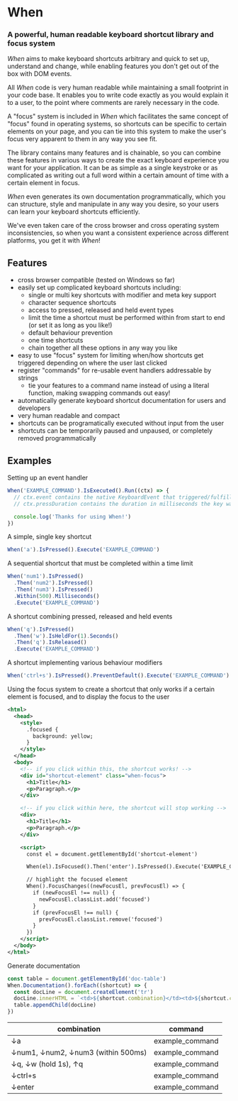 # When

### A powerful, human readable keyboard shortcut library and focus system

*When* aims to make keyboard shortcuts arbitrary and quick to set up, understand and change, while enabling features you don't get out of the box with DOM events.

All *When* code is very human readable while maintaining a small footprint in your code base.  It enables you to write code exactly as you would explain it to a user, to the point where comments are rarely necessary in the code.

A "focus" system is included in *When* which facilitates the same concept of "focus" found in operating systems, so shortcuts can be specific to certain elements on your page, and you can tie into this system to make the user's focus very apparent to them in any way you see fit.

The library contains many features and is chainable, so you can combine these features in various ways to create the exact keyboard experience you want for your application.  It can be as simple as a single keystroke or as complicated as writing out a full word within a certain amount of time with a certain element in focus.

*When* even generates its own documentation programmatically, which you can structure, style and manipulate in any way you desire, so your users can learn your keyboard shortcuts efficiently.

We've even taken care of the cross browser and cross operating system inconsistencies, so when you want a consistent experience across different platforms, you get it with *When*!

## Features

- cross browser compatible (tested on Windows so far)
- easily set up complicated keyboard shortcuts including:
  - single or multi key shortcuts with modifier and meta key support
  - character sequence shortcuts
  - access to pressed, released and held event types
  - limit the time a shortcut must be performed within from start to end (or set it as long as you like!)
  - default behaviour prevention
  - one time shortcuts
  - chain together all these options in any way you like
- easy to use "focus" system for limiting when/how shortcuts get triggered depending on where the user last clicked
- register "commands" for re-usable event handlers addressable by strings
  - tie your features to a command name instead of using a literal function, making swapping commands out easy!
- automatically generate keyboard shortcut documentation for users and developers
- very human readable and compact
- shortcuts can be programatically executed without input from the user
- shortcuts can be temporarily paused and unpaused, or completely removed programmatically

## Examples

Setting up an event handler

```javascript
When('EXAMPLE_COMMAND').IsExecuted().Run((ctx) => {
  // ctx.event contains the native KeyboardEvent that triggered/fulfilled the shortcut
  // ctx.pressDuration contains the duration in milliseconds the key was held down for (if the last event was a "held" event)

  console.log('Thanks for using When!')
})
```

A simple, single key shortcut

```javascript
When('a').IsPressed().Execute('EXAMPLE_COMMAND')
```

A sequential shortcut that must be completed within a time limit

```javascript
When('num1').IsPressed()
  .Then('num2').IsPressed()
  .Then('num3').IsPressed()
  .Within(500).Milliseconds()
  .Execute('EXAMPLE_COMMAND')
```

A shortcut combining pressed, released and held events
```javascript
When('q').IsPressed()
  .Then('w').IsHeldFor(1).Seconds()
  .Then('q').IsReleased()
  .Execute('EXAMPLE_COMMAND')
```

A shortcut implementing various behaviour modifiers
```javascript
When('ctrl+s').IsPressed().PreventDefault().Execute('EXAMPLE_COMMAND').Once()
```

Using the focus system to create a shortcut that only works if a certain element is focused,
and to display the focus to the user

```xml
<html>
  <head>
    <style>
      .focused {
        background: yellow;
      }
    </style>
  </head>
  <body>
    <!-- if you click within this, the shortcut works! -->
    <div id="shortcut-element" class="when-focus">
      <h1>Title</h1>
      <p>Paragraph.</p>
    </div>

    <!-- if you click within here, the shortcut will stop working -->
    <div>
      <h1>Title</h1>
      <p>Paragraph.</p>
    </div>

    <script>
      const el = document.getElementById('shortcut-element')

      When(el).IsFocused().Then('enter').IsPressed().Execute('EXAMPLE_COMMAND')

      // highlight the focused element
      When().FocusChanges((newFocusEl, prevFocusEl) => {
        if (newFocusEl !== null) {
          newFocusEl.classList.add('focused')
        }
        if (prevFocusEl !== null) {
          prevFocusEl.classList.remove('focused')
        }
      })
    </script>
  </body>
</html>
```

Generate documentation

```javascript
const table = document.getElementById('doc-table')
When.Documentation().forEach((shortcut) => {
  const docLine = document.createElement('tr')
  docLine.innerHTML = `<td>${shortcut.combination}</td><td>${shortcut.command}</td>`
  table.appendChild(docLine)
})
```

| combination | command |
|-|-|
| ↓a | example_command |
| ↓num1, ↓num2, ↓num3 (within 500ms) | example_command |
| ↓q, ↓w (hold 1s), ↑q | example_command |
| ↓ctrl+s | example_command |
| ↓enter | example_command |